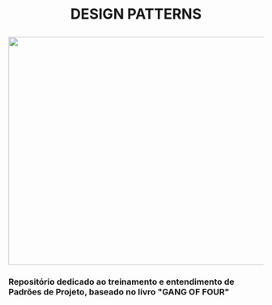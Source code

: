 <h1 align="center">
  <p align="center">DESIGN PATTERNS</p>
  <img src="https://static.packt-cdn.com/products/9781782173656/graphics/image_01_006.jpg" width="850" height ="450">
</h1>


### Repositório dedicado ao treinamento e entendimento de Padrões de Projeto, baseado no livro "GANG OF FOUR"
